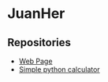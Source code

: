 # JuanHer

## Repositories

- [Web Page](https://github.com/JuanHer13-page)
- [Simple python calculator](#https://github.com/JuanHer-13/simple-console-calculator)
